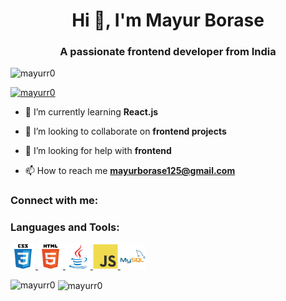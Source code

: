 <h1 align="center">Hi 👋, I'm Mayur Borase</h1>
<h3 align="center">A passionate frontend developer from India</h3>

<p align="left"> <img src="https://komarev.com/ghpvc/?username=mayurr0&label=Profile%20views&color=0e75b6&style=flat" alt="mayurr0" /> </p>

<p align="left"> <a href="https://github.com/ryo-ma/github-profile-trophy"><img src="https://github-profile-trophy.vercel.app/?username=mayurr0" alt="mayurr0" /></a> </p>

- 🌱 I’m currently learning **React.js**

- 👯 I’m looking to collaborate on **frontend projects**

- 🤝 I’m looking for help with **frontend**

- 📫 How to reach me **mayurborase125@gmail.com**

<h3 align="left">Connect with me:</h3>
<p align="left">
</p>

<h3 align="left">Languages and Tools:</h3>
<p align="left"> <a href="https://www.w3schools.com/css/" target="_blank" rel="noreferrer"> <img src="https://raw.githubusercontent.com/devicons/devicon/master/icons/css3/css3-original-wordmark.svg" alt="css3" width="40" height="40"/> </a> <a href="https://www.w3.org/html/" target="_blank" rel="noreferrer"> <img src="https://raw.githubusercontent.com/devicons/devicon/master/icons/html5/html5-original-wordmark.svg" alt="html5" width="40" height="40"/> </a> <a href="https://www.java.com" target="_blank" rel="noreferrer"> <img src="https://raw.githubusercontent.com/devicons/devicon/master/icons/java/java-original.svg" alt="java" width="40" height="40"/> </a> <a href="https://developer.mozilla.org/en-US/docs/Web/JavaScript" target="_blank" rel="noreferrer"> <img src="https://raw.githubusercontent.com/devicons/devicon/master/icons/javascript/javascript-original.svg" alt="javascript" width="40" height="40"/> </a> <a href="https://www.mysql.com/" target="_blank" rel="noreferrer"> <img src="https://raw.githubusercontent.com/devicons/devicon/master/icons/mysql/mysql-original-wordmark.svg" alt="mysql" width="40" height="40"/> </a> </p>

<p><img align="left" src="https://github-readme-stats.vercel.app/api/top-langs?username=mayurr0&show_icons=true&locale=en&layout=compact" alt="mayurr0" /></p>

<p>&nbsp;<img align="center" src="https://github-readme-stats.vercel.app/api?username=mayurr0&show_icons=true&locale=en" alt="mayurr0" /></p>
